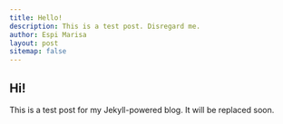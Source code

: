 ```yaml
---
title: Hello!
description: This is a test post. Disregard me.
author: Espi Marisa
layout: post
sitemap: false
---
```


## Hi!

This is a test post for my Jekyll-powered blog. It will be replaced soon.
